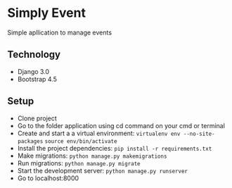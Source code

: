 # Simply Event
Simple apllication to manage events
## Technology
* Django 3.0
* Bootstrap 4.5
## Setup
* Clone project
* Go to the folder application using cd command on your cmd or terminal
* Create and start a a virtual environment: ```virtualenv env --no-site-packages``` ```source env/bin/activate```
* Install the project dependencies: ```pip install -r requirements.txt```
* Make migrations: ```python manage.py makemigrations```
* Run migrations: ```python manage.py migrate```
* Start the development server: ```python manage.py runserver```
* Go to localhost:8000
